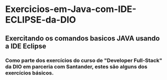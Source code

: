 # Exercicios-em-Java-com-IDE-ECLIPSE-da-DIO
## Exercitando os comandos basicos JAVA usando a IDE Eclipse
### Como parte dos exercícios do curso de "Developer Full-Stack" da DIO em parceria com Santander, estes são alguns dos exercícios básicos.

